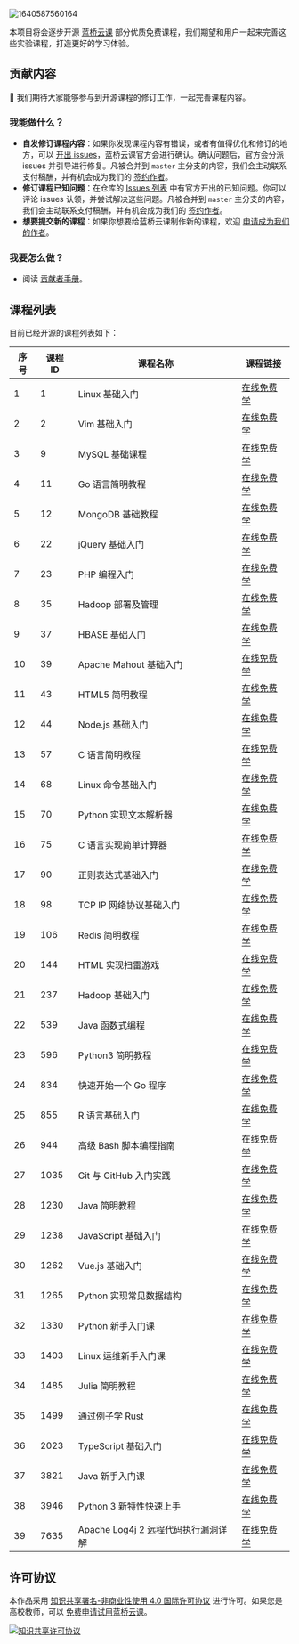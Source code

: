 ![1640587560164](https://cdn.jsdelivr.net/gh/huhuhang/cdn@master/images/2021/12/1640587560164.svg)

本项目将会逐步开源 [蓝桥云课](https://www.lanqiao.cn/) 部分优质免费课程，我们期望和用户一起来完善这些实验课程，打造更好的学习体验。

## 贡献内容

👏 我们期待大家能够参与到开源课程的修订工作，一起完善课程内容。

### 我能做什么？

- **自发修订课程内容**：如果你发现课程内容有错误，或者有值得优化和修订的地方，可以 [开出 issues](https://github.com/lanqiao-courses/courses-free/issues/new/choose)，蓝桥云课官方会进行确认。确认问题后，官方会分派 issues 并引导进行修复。凡被合并到 `master` 主分支的内容，我们会主动联系支付稿酬，并有机会成为我们的 [签约作者](https://www.lanqiao.cn/contribute/)。
- **修订课程已知问题**：在仓库的 [Issues 列表](https://github.com/lanqiao-courses/free-courses/issues) 中有官方开出的已知问题。你可以评论 issues 认领，并尝试解决这些问题。凡被合并到 `master` 主分支的内容，我们会主动联系支付稿酬，并有机会成为我们的 [签约作者](https://www.lanqiao.cn/contribute/)。
- **想要提交新的课程**：如果你想要给蓝桥云课制作新的课程，欢迎 [申请成为我们的作者](https://www.lanqiao.cn/contribute/)。

### 我要怎么做？

- 阅读 [贡献者手册](https://github.com/lanqiao-courses/courses-free/discussions/categories/%E8%B4%A1%E7%8C%AE%E8%80%85%E6%89%8B%E5%86%8C)。

## 课程列表

目前已经开源的课程列表如下：

| 序号 | 课程 ID | 课程名称                            | 课程链接                                          |
| ---- | ------- | ----------------------------------- | ------------------------------------------------- |
| 1    | 1       | Linux 基础入门                      | [在线免费学](https://www.lanqiao.cn/courses/1)    |
| 2    | 2       | Vim 基础入门                        | [在线免费学](https://www.lanqiao.cn/courses/2)    |
| 3    | 9       | MySQL 基础课程                      | [在线免费学](https://www.lanqiao.cn/courses/9)    |
| 4    | 11      | Go 语言简明教程                     | [在线免费学](https://www.lanqiao.cn/courses/11)   |
| 5    | 12      | MongoDB 基础教程                    | [在线免费学](https://www.lanqiao.cn/courses/12)   |
| 6    | 22      | jQuery 基础入门                     | [在线免费学](https://www.lanqiao.cn/courses/22)   |
| 7    | 23      | PHP 编程入门                        | [在线免费学](https://www.lanqiao.cn/courses/23)   |
| 8    | 35      | Hadoop 部署及管理                   | [在线免费学](https://www.lanqiao.cn/courses/35)   |
| 9    | 37      | HBASE 基础入门                      | [在线免费学](https://www.lanqiao.cn/courses/37)   |
| 10   | 39      | Apache Mahout 基础入门              | [在线免费学](https://www.lanqiao.cn/courses/39)   |
| 11   | 43      | HTML5 简明教程                      | [在线免费学](https://www.lanqiao.cn/courses/43)   |
| 12   | 44      | Node.js 基础入门                    | [在线免费学](https://www.lanqiao.cn/courses/44)   |
| 13   | 57      | C 语言简明教程                      | [在线免费学](https://www.lanqiao.cn/courses/57)   |
| 14   | 68      | Linux 命令基础入门                  | [在线免费学](https://www.lanqiao.cn/courses/68)   |
| 15   | 70      | Python 实现文本解析器               | [在线免费学](https://www.lanqiao.cn/courses/70)   |
| 16   | 75      | C 语言实现简单计算器                | [在线免费学](https://www.lanqiao.cn/courses/75)   |
| 17   | 90      | 正则表达式基础入门                  | [在线免费学](https://www.lanqiao.cn/courses/90)   |
| 18   | 98      | TCP IP 网络协议基础入门             | [在线免费学](https://www.lanqiao.cn/courses/98)   |
| 19   | 106     | Redis 简明教程                      | [在线免费学](https://www.lanqiao.cn/courses/106)  |
| 20   | 144     | HTML 实现扫雷游戏                   | [在线免费学](https://www.lanqiao.cn/courses/144)  |
| 21   | 237     | Hadoop 基础入门                     | [在线免费学](https://www.lanqiao.cn/courses/237)  |
| 22   | 539     | Java 函数式编程                     | [在线免费学](https://www.lanqiao.cn/courses/539)  |
| 23   | 596     | Python3 简明教程                    | [在线免费学](https://www.lanqiao.cn/courses/596)  |
| 24   | 834     | 快速开始一个 Go 程序                | [在线免费学](https://www.lanqiao.cn/courses/834)  |
| 25   | 855     | R 语言基础入门                      | [在线免费学](https://www.lanqiao.cn/courses/855)  |
| 26   | 944     | 高级 Bash 脚本编程指南              | [在线免费学](https://www.lanqiao.cn/courses/944)  |
| 27   | 1035    | Git 与 GitHub 入门实践              | [在线免费学](https://www.lanqiao.cn/courses/1035) |
| 28   | 1230    | Java 简明教程                       | [在线免费学](https://www.lanqiao.cn/courses/1230) |
| 29   | 1238    | JavaScript 基础入门                 | [在线免费学](https://www.lanqiao.cn/courses/1238) |
| 30   | 1262    | Vue.js 基础入门                     | [在线免费学](https://www.lanqiao.cn/courses/1262) |
| 31   | 1265    | Python 实现常见数据结构             | [在线免费学](https://www.lanqiao.cn/courses/1265) |
| 32   | 1330    | Python 新手入门课                   | [在线免费学](https://www.lanqiao.cn/courses/1330) |
| 33   | 1403    | Linux 运维新手入门课                | [在线免费学](https://www.lanqiao.cn/courses/1403) |
| 34   | 1485    | Julia 简明教程                      | [在线免费学](https://www.lanqiao.cn/courses/1485) |
| 35   | 1499    | 通过例子学 Rust                     | [在线免费学](https://www.lanqiao.cn/courses/1499) |
| 36   | 2023    | TypeScript 基础入门                 | [在线免费学](https://www.lanqiao.cn/courses/2023) |
| 37   | 3821    | Java 新手入门课                     | [在线免费学](https://www.lanqiao.cn/courses/3821) |
| 38   | 3946    | Python 3 新特性快速上手             | [在线免费学](https://www.lanqiao.cn/courses/3946) |
| 39   | 7635    | Apache Log4j 2 远程代码执行漏洞详解 | [在线免费学](https://www.lanqiao.cn/courses/7635) |

## 许可协议

本作品采用 [知识共享署名-非商业性使用 4.0 国际许可协议](http://creativecommons.org/licenses/by-nc/4.0/) 进行许可。如果您是高校教师，可以 [免费申请试用蓝桥云课](https://www.lanqiao.cn/saas/school/)。

<a rel="license" href="http://creativecommons.org/licenses/by-nc/4.0/"><img alt="知识共享许可协议" style="border-width:0" src="https://i.creativecommons.org/l/by-nc/4.0/88x31.png" /></a>
